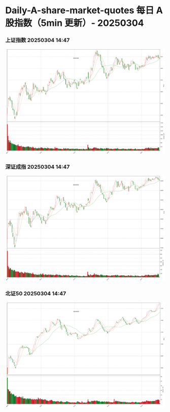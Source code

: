 
# Daily-A-share-market-quotes 每日 A 股指数（5min 更新）- 20250304

### 上证指数 20250304 14:47
![](./fig/2025/3/20250304-sh000001.png)

### 深证成指 20250304 14:47
![](./fig/2025/3/20250304-sz399001.png)

### 北证50 20250304 14:47
![](./fig/2025/3/20250304-bj899050.png)
